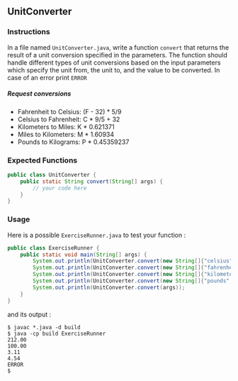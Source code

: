 ## UnitConverter

### Instructions

In a file named `UnitConverter.java`, write a function `convert` that returns the result of a unit conversion specified in the parameters. The function should handle different types of unit conversions based on the input parameters which specify the unit from, the unit to, and the value to be converted. In case of an error print `ERROR`

##### Request conversions

- Fahrenheit to Celsius: (F - 32) \* 5/9
- Celsius to Fahrenheit: C \* 9/5 + 32
- Kilometers to Miles: K \* 0.621371
- Miles to Kilometers: M \* 1.60934
- Pounds to Kilograms: P \* 0.45359237

### Expected Functions

```java
public class UnitConverter {
    public static String convert(String[] args) {
        // your code here
    }
}
```

### Usage

Here is a possible `ExerciseRunner.java` to test your function :

```java
public class ExerciseRunner {
    public static void main(String[] args) {
        System.out.println(UnitConverter.convert(new String[]{"celsius", "fahrenheit", "100"}));
        System.out.println(UnitConverter.convert(new String[]{"fahrenheit", "celsius", "212"}));
        System.out.println(UnitConverter.convert(new String[]{"kilometers", "miles", "5"}));
        System.out.println(UnitConverter.convert(new String[]{"pounds", "kilograms", "10"}));
        System.out.println(UnitConverter.convert(args));
    }
}
```

and its output :

```shell
$ javac *.java -d build
$ java -cp build ExerciseRunner
212.00
100.00
3.11
4.54
ERROR
$
```
